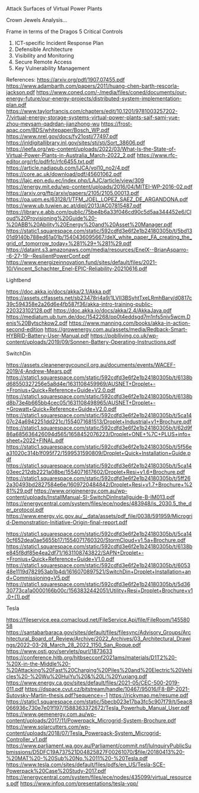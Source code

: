 Attack Surfaces of Virtual Power Plants

Crown Jewels Analysis...

Frame in terms of the Dragos 5 Critical Controls
1. ICT-specific Incident Response Plan
2. Defensible Architecture
3. Visibility and Monitoring
4. Secure Remote Access
5. Key Vulnerability Management

References:
https://arxiv.org/pdf/1907.07455.pdf
https://www.adambarth.com/papers/2011/huang-chen-barth-rescorla-jackson.pdf
https://www.coned.com/-/media/files/coned/documents/our-energy-future/our-energy-projects/distributed-system-implementation-plan.pdf
https://www.taylorfrancis.com/chapters/edit/10.1201/9781003257202-7/virtual-energy-storage-systems-virtual-power-plants-saif-sami-yue-zhou-meysam-qadrdan-jianzhong-wu
https://frost-apac.com/BDS/whitepaper/Bosch_WP.pdf
https://www.nrel.gov/docs/fy21osti/77497.pdf
https://inldigitallibrary.inl.gov/sites/sti/sti/Sort_38606.pdf
https://ieefa.org/wp-content/uploads/2022/03/What-Is-the-State-of-Virtual-Power-Plants-in-Australia_March-2022_2.pdf
https://www.rfc-editor.org/rfc/pdfrfc/rfc6455.txt.pdf
https://article.nadiapub.com/IJCA/vol10_no2/4.pdf
https://core.ac.uk/download/pdf/45601062.pdf
https://lajc.epn.edu.ec/index.php/LAJC/article/view/309
https://energy.mit.edu/wp-content/uploads/2016/04/MITEI-WP-2016-02.pdf
https://arxiv.org/ftp/arxiv/papers/2105/2105.00013.pdf
https://oa.upm.es/63128/1/TFM_JOEL_LOPEZ_SAEZ_DE_ARGANDONA.pdf
https://www.ub.tuwien.ac.at/dipl/2013/AC07815487.pdf
https://library.e.abb.com/public/75be4b6a33f046cd90c5d5aa344452e6/Cloud%20Provisioning%20Guide%20-%20ABB%20Ability%20Energy%20and%20Asset%20Manager.pdf
https://static1.squarespace.com/static/592cdfd3e6f2e1b24180305b/t/5bd1301d9140b788ed61a01b/1540436095667/deX_white_paper_FA_creating_the_grid_of_tomorrow_today+%281%29+%281%29.pdf
https://dataint.s3.amazonaws.com/media/resources/EnelX--BrianAsparro--6-27-19--ResilientPowerConf.pdf
https://www.energizeinnovation.fund/sites/default/files/2021-10/Vincent_Schachter_Enel-EPIC-Reliability-20210616.pdf

Lightbend

https://doc.akka.io/docs/akka/2.1/Akka.pdf
https://assets.ctfassets.net/sb23478ri4a9/1LVII3BSyhtTxeLRmhBary/d0817c39c594358e2a26d6e4fb587f36/akka-intro-training-public-220323102128.pdf
https://doc.akka.io/docs/akka/2.4/AkkaJava.pdf
https://mediatum.ub.tum.de/doc/1542268/pp0t4eddsgd7m1nfs5niv5wcm.Denis%20Bytschkow2.pdf
https://www.manning.com/books/akka-in-action-second-edition
https://growenergy.com.au/assets/media/Redback-Smart-HYBRID-Battery-User-Manual.pdf
https://poblliving.co.uk/wp-content/uploads/2019/09/Sonnen-Battery-Operating-Instructions.pdf

SwitchDin

https://assets.cleanenergycouncil.org.au/documents/events/WACEF-2019/4-Andrew-Mears.pdf
https://static1.squarespace.com/static/592cdfd3e6f2e1b24180305b/t/6138bd68550327256e5a8d4e/1631108459969/AUSNET+Droplet+-+Fronius+Quick+Reference+Guide+V2.0.pdf
https://static1.squarespace.com/static/592cdfd3e6f2e1b24180305b/t/6138bd8b73e4b665bb4cec05/1631108498965/AUSNET+Droplet+-+Growatt+Quick+Reference+Guide+V2.0.pdf
https://static1.squarespace.com/static/592cdfd3e6f2e1b24180305b/t/5ca1407c24a6942251dd221c/1554071681513/Droplet+Industrial+v1+Brochure.pdf
https://static1.squarespace.com/static/592cdfd3e6f2e1b24180305b/t/62d9f86a685636426094d565/1658452076223/Droplet+ONE+%7C+PLUS+info+sheet+2022+FINAL.pdf
https://static1.squarespace.com/static/592cdfd3e6f2e1b24180305b/t/5f56ea31020c314b1f095f72/1599531590809/Droplet+Quick+Installation+Guide.pdf
https://static1.squarespace.com/static/592cdfd3e6f2e1b24180305b/t/5ca1403eec212db2221a08be/1554071617602/Droplet+Resi+v1.6+Brochure.pdf
https://static1.squarespace.com/static/592cdfd3e6f2e1b24180305b/t/5ff262a30493bd2827584e6e/1609720484842/Droplet+Resi+v1.7+Brochure+%281%29.pdf
https://www.originenergy.com.au/wp-content/uploads/InstallManual-SI-SwitchDinInstallguide-B-IM013.pdf
https://energycentral.com/system/files/ece/nodes/483948/is_2030.5_the_der_protocol.pdf
https://www.energy.vic.gov.au/__data/assets/pdf_file/0038/591959/Microgrid-Demonstration-Initiative-Origin-final-report.pdf

https://static1.squarespace.com/static/592cdfd3e6f2e1b24180305b/t/5ca140cf652dea0ae5655b17/1554071760320/StormCloud+v1.5a+Brochure.pdf
https://static1.squarespace.com/static/592cdfd3e6f2e1b24180305b/t/6138be845f8df85e4ea2df71/1631108743822/SAPN+Droplet+-+Fronius+Quick+Reference+Guide+V1.0.pdf
https://static1.squarespace.com/static/592cdfd3e6f2e1b24180305b/t/605348e1119d782953ab1b4d/1616070897521/SwitchDin+Droplet+Installation+and+Commissioning+V5.pdf
https://static1.squarespace.com/static/592cdfd3e6f2e1b24180305b/t/5d3630773ca1a0000166b00c/1563832442051/Utility+Resi+Droplet+Brochure+v1.0+(1).pdf

Tesla

https://fileservice.eea.comacloud.net/FileService.Api/file/FileRoom/14558058
https://santabarbaraca.gov/sites/default/files/filesync/Advisory_Groups/Architectural_Board_of_Review/Archive/2022_Archives/03_Architectural_Drawings/2022-03-28_March_28_2022_1150_San_Roque.pdf
https://www.osti.gov/servlets/purl/1873633
https://conference.hitb.org/hitbsecconf2021ams/materials/D1T2%20-%20X-in-the-Middle%20-%20Attacking%20Fast%20Charging%20Piles%20and%20Electric%20Vehicles%20-%20Wu%20HuiYu%20&%20Li%20Yuxiang.pdf
https://www.energy.ca.gov/sites/default/files/2021-05/CEC-500-2019-011.pdf
https://dspace.cvut.cz/bitstream/handle/10467/95016/F8-BP-2021-Sutovsky-Martin-thesis.pdf?sequence=-1
https://rickymao.me/resume.pdf
https://static1.squarespace.com/static/5becb023e17ba3fc5c907f79/t/5eac8066936c730e7e01f197/1588363372672/Tesla_Powerhub_Manual_User.pdf
https://www.gemenergy.com.au/wp-content/uploads/2017/11/Powerpack_Microgrid-System-Brochure.pdf
https://www.solarcutters.com/wp-content/uploads/2018/07/Tesla_Powerpack-System_Microgrid-Controller_v1.pdf
https://www.parliament.wa.gov.au/Parliament/commit.nsf/luInquiryPublicSubmissions/D5DFC19A737521D04825827F00261070/$file/20180413%20-%20MAT%20-%20Sub%20No.%2011%20-%20Tesla.pdf
https://www.tesla.com/sites/default/files/pdfs/en_US/Tesla-SCE-Powerpack%20Case%20Study-2017.pdf
https://energycentral.com/system/files/ece/nodes/435099/virtual_resources.pdf
https://www.infoq.com/presentations/tesla-vpp/
